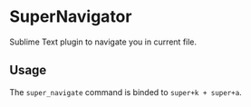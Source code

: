 SuperNavigator
========

Sublime Text plugin to navigate you in current file.

## Usage

The `super_navigate` command is binded to `super+k + super+a`.
